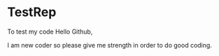 # TestRep
To test my code
Hello Github,

I am new coder so please give me strength in order to do good coding.
